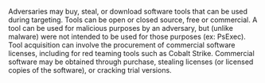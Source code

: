 Adversaries may buy, steal, or download software tools that can be used during targeting. Tools can be open or closed source, free or commercial. A tool can be used for malicious purposes by an adversary, but (unlike malware) were not intended to be used for those purposes (ex: PsExec). Tool acquisition can involve the procurement of commercial software licenses, including for red teaming tools such as Cobalt Strike. Commercial software may be obtained through purchase, stealing licenses (or licensed copies of the software), or cracking trial versions.
